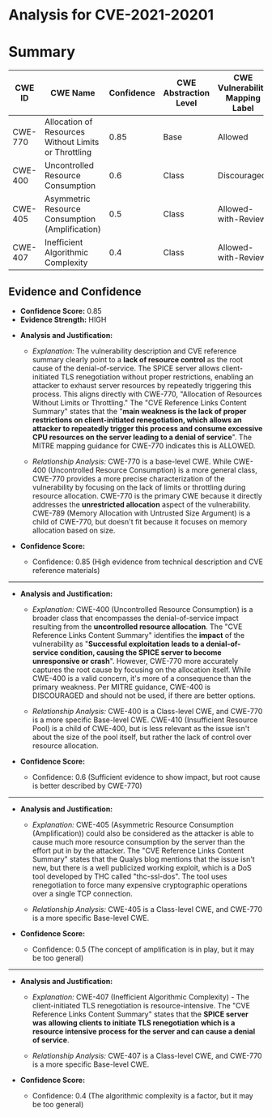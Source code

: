 # Analysis for CVE-2021-20201

# Summary
| CWE ID | CWE Name | Confidence | CWE Abstraction Level | CWE Vulnerability Mapping Label | CWE-Vulnerability Mapping Notes |
|---|---|---|---|---|---|
| CWE-770 | Allocation of Resources Without Limits or Throttling | 0.85 | Base | Allowed | Primary CWE |
| CWE-400 | Uncontrolled Resource Consumption | 0.6 | Class | Discouraged | Secondary Candidate |
| CWE-405 | Asymmetric Resource Consumption (Amplification) | 0.5 | Class | Allowed-with-Review | Secondary Candidate |
| CWE-407 | Inefficient Algorithmic Complexity | 0.4 | Class | Allowed-with-Review | Secondary Candidate |

## Evidence and Confidence

*   **Confidence Score:** 0.85
*   **Evidence Strength:** HIGH

- **Analysis and Justification:**
  - *Explanation:* The vulnerability description and CVE reference summary clearly point to a **lack of resource control** as the root cause of the denial-of-service. The SPICE server allows client-initiated TLS renegotiation without proper restrictions, enabling an attacker to exhaust server resources by repeatedly triggering this process. This aligns directly with CWE-770, "Allocation of Resources Without Limits or Throttling." The "CVE Reference Links Content Summary" states that the "**main weakness is the lack of proper restrictions on client-initiated renegotiation, which allows an attacker to repeatedly trigger this process and consume excessive CPU resources on the server leading to a denial of service**". The MITRE mapping guidance for CWE-770 indicates this is ALLOWED.

  - *Relationship Analysis:* CWE-770 is a base-level CWE. While CWE-400 (Uncontrolled Resource Consumption) is a more general class, CWE-770 provides a more precise characterization of the vulnerability by focusing on the lack of limits or throttling during resource allocation. CWE-770 is the primary CWE because it directly addresses the **unrestricted allocation** aspect of the vulnerability. CWE-789 (Memory Allocation with Untrusted Size Argument) is a child of CWE-770, but doesn't fit because it focuses on memory allocation based on size.

- **Confidence Score:**
  - Confidence: 0.85 (High evidence from technical description and CVE reference materials)

---
- **Analysis and Justification:**
  - *Explanation:* CWE-400 (Uncontrolled Resource Consumption) is a broader class that encompasses the denial-of-service impact resulting from the **uncontrolled resource allocation**. The "CVE Reference Links Content Summary" identifies the **impact** of the vulnerability as "**Successful exploitation leads to a denial-of-service condition, causing the SPICE server to become unresponsive or crash**". However, CWE-770 more accurately captures the root cause by focusing on the allocation itself. While CWE-400 is a valid concern, it's more of a consequence than the primary weakness. Per MITRE guidance, CWE-400 is DISCOURAGED and should not be used, if there are better options.

  - *Relationship Analysis:* CWE-400 is a Class-level CWE, and CWE-770 is a more specific Base-level CWE. CWE-410 (Insufficient Resource Pool) is a child of CWE-400, but is less relevant as the issue isn't about the size of the pool itself, but rather the lack of control over resource allocation.

- **Confidence Score:**
  - Confidence: 0.6 (Sufficient evidence to show impact, but root cause is better described by CWE-770)

---
- **Analysis and Justification:**
  - *Explanation:* CWE-405 (Asymmetric Resource Consumption (Amplification)) could also be considered as the attacker is able to cause much more resource consumption by the server than the effort put in by the attacker. The "CVE Reference Links Content Summary" states that the Qualys blog mentions that the issue isn't new, but there is a well publicized working exploit, which is a DoS tool developed by THC called "thc-ssl-dos". The tool uses renegotiation to force many expensive cryptographic operations over a single TCP connection.

  - *Relationship Analysis:* CWE-405 is a Class-level CWE, and CWE-770 is a more specific Base-level CWE.

- **Confidence Score:**
  - Confidence: 0.5 (The concept of amplification is in play, but it may be too general)

---
- **Analysis and Justification:**
  - *Explanation:* CWE-407 (Inefficient Algorithmic Complexity) - The client-initiated TLS renegotiation is resource-intensive. The "CVE Reference Links Content Summary" states that the **SPICE server was allowing clients to initiate TLS renegotiation which is a resource intensive process for the server and can cause a denial of service**.

  - *Relationship Analysis:* CWE-407 is a Class-level CWE, and CWE-770 is a more specific Base-level CWE.

- **Confidence Score:**
  - Confidence: 0.4 (The algorithmic complexity is a factor, but it may be too general)